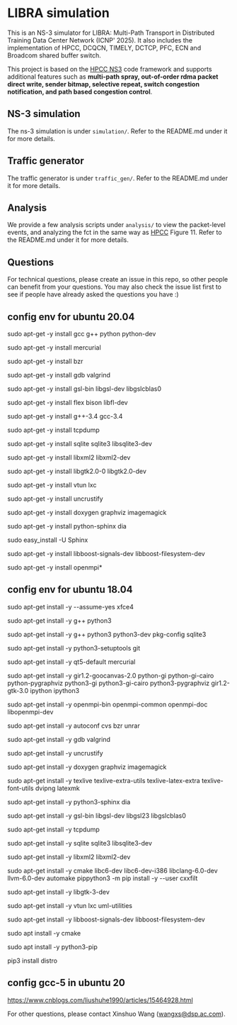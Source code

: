 # LIBRA simulation
This is an NS-3 simulator for LIBRA: Multi-Path Transport in Distributed Training Data Center Network (ICNP' 2025). It also includes the implementation of HPCC, DCQCN, TIMELY, DCTCP, PFC, ECN and Broadcom shared buffer switch.

This project is based on the [HPCC NS3](https://github.com/alibaba-edu/High-Precision-Congestion-Control) code framework and supports additional features such as **multi-path spray, out-of-order rdma packet direct write, sender bitmap, selective repeat, switch congestion notification, and path based congestion control**.

## NS-3 simulation
The ns-3 simulation is under `simulation/`. Refer to the README.md under it for more details.

## Traffic generator
The traffic generator is under `traffic_gen/`. Refer to the README.md under it for more details.

## Analysis
We provide a few analysis scripts under `analysis/` to view the packet-level events, and analyzing the fct in the same way as [HPCC](https://liyuliang001.github.io/publications/hpcc.pdf) Figure 11.
Refer to the README.md under it for more details.

## Questions
For technical questions, please create an issue in this repo, so other people can benefit from your questions. 
You may also check the issue list first to see if people have already asked the questions you have :)

## config env for ubuntu 20.04
sudo apt-get -y install gcc g++ python python-dev

sudo apt-get -y install mercurial

sudo apt-get -y install bzr

sudo apt-get -y install gdb valgrind

sudo apt-get -y install gsl-bin libgsl-dev libgslcblas0

sudo apt-get -y install flex bison libfl-dev

sudo apt-get -y install g++-3.4 gcc-3.4

sudo apt-get -y install tcpdump

sudo apt-get -y install sqlite sqlite3 libsqlite3-dev

sudo apt-get -y install libxml2 libxml2-dev

sudo apt-get -y install libgtk2.0-0 libgtk2.0-dev

sudo apt-get -y install vtun lxc

sudo apt-get -y install uncrustify

sudo apt-get -y install doxygen graphviz imagemagick

sudo apt-get -y install python-sphinx dia

sudo easy_install -U Sphinx

sudo apt-get -y install libboost-signals-dev libboost-filesystem-dev

sudo apt-get -y install openmpi*


## config env for ubuntu 18.04
sudo apt-get install -y --assume-yes xfce4

sudo apt-get install -y g++ python3

sudo apt-get install -y g++ python3 python3-dev pkg-config sqlite3

sudo apt-get install -y python3-setuptools git

sudo apt-get install -y qt5-default mercurial

sudo apt-get install -y gir1.2-goocanvas-2.0 python-gi python-gi-cairo python-pygraphviz python3-gi python3-gi-cairo python3-pygraphviz gir1.2-gtk-3.0 ipython ipython3

sudo apt-get install -y openmpi-bin openmpi-common openmpi-doc libopenmpi-dev

sudo apt-get install -y autoconf cvs bzr unrar

sudo apt-get install -y gdb valgrind

sudo apt-get install -y uncrustify

sudo apt-get install -y doxygen graphviz imagemagick

sudo apt-get install -y texlive texlive-extra-utils texlive-latex-extra texlive-font-utils dvipng latexmk

sudo apt-get install -y python3-sphinx dia

sudo apt-get install -y gsl-bin libgsl-dev libgsl23 libgslcblas0

sudo apt-get install -y tcpdump

sudo apt-get install -y sqlite sqlite3 libsqlite3-dev

sudo apt-get install -y libxml2 libxml2-dev

sudo apt-get install -y cmake libc6-dev libc6-dev-i386 libclang-6.0-dev llvm-6.0-dev automake pippython3 -m pip install -y --user cxxfilt

sudo apt-get install -y libgtk-3-dev

sudo apt-get install -y vtun lxc uml-utilities

sudo apt-get install -y libboost-signals-dev libboost-filesystem-dev

sudo apt install -y cmake

sudo apt install -y python3-pip

pip3 install distro

## config gcc-5 in ubuntu 20

https://www.cnblogs.com/liushuhe1990/articles/15464928.html

For other questions, please contact Xinshuo Wang (wangxs@dsp.ac.com).
